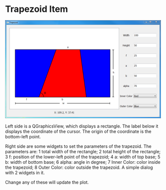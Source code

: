 
# Trapezoid Item

![screenshot](TrapezoidItem.PNG)

Left side is a QGraphicsView, which displays a rectangle. The label below it displays the coordinate of the cursor. The origin of the coordinate is the bottom-left point.

Right side are some widgets to set the parameters of the trapezoid. The parameters are:
1 total width of the rectangle;
2 total height of the rectangle;
3 f: position of the lower-left point of the trapezoid;
4 a: width of top base;
5 b: width of bottom base;
6 alpha: angle in degree;
7 Inner Color: color inside the trapezoid;
8 Outer Color: color outside the trapezoid.
A simple dialog with 2 widgets in it.

Change any of these will update the plot.
